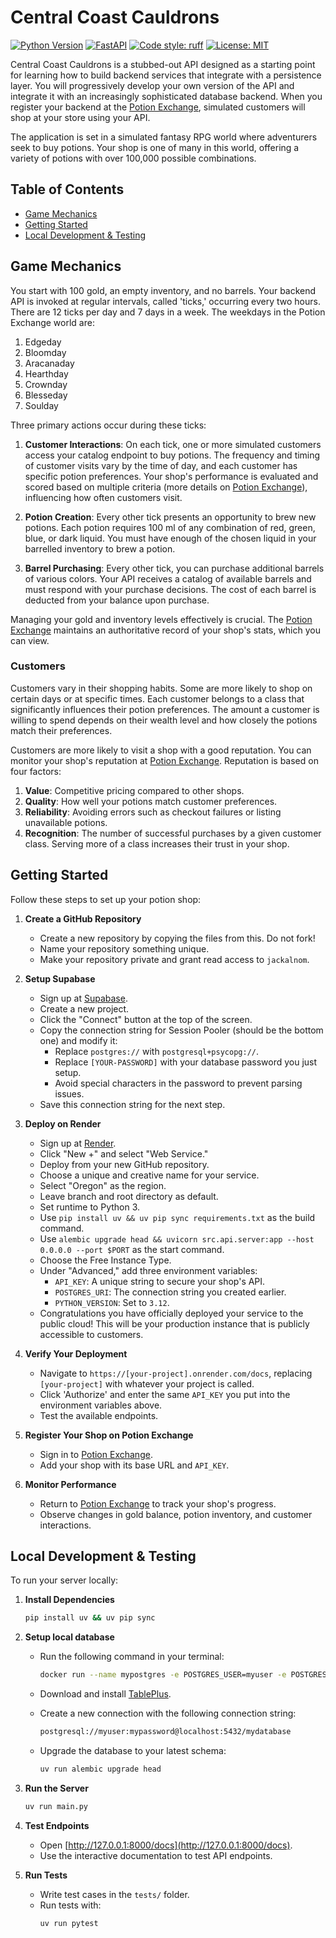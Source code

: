 # Central Coast Cauldrons

[![Python Version](https://img.shields.io/badge/python-3.12-blue.svg)](https://www.python.org/downloads/release/python-3120/) [![FastAPI](https://img.shields.io/badge/FastAPI-0.103.0-009688.svg?&logo=FastAPI&logoColor=white)](https://fastapi.tiangolo.com/) [![Code style: ruff](https://img.shields.io/badge/code%20style-ruff-000000.svg)](https://github.com/astral-sh/ruff) [![License: MIT](https://img.shields.io/badge/License-MIT-yellow.svg)](https://opensource.org/licenses/MIT)


Central Coast Cauldrons is a stubbed-out API designed as a starting point for learning how to build backend services that integrate with a persistence layer. You will progressively develop your own version of the API and integrate it with an increasingly sophisticated database backend. When you register your backend at the [Potion Exchange](https://potion-exchange.vercel.app/), simulated customers will shop at your store using your API.

The application is set in a simulated fantasy RPG world where adventurers seek to buy potions. Your shop is one of many in this world, offering a variety of potions with over 100,000 possible combinations.

## Table of Contents
- [Game Mechanics](#game-mechanics)
- [Getting Started](#getting-started)
- [Local Development & Testing](#local-development--testing)

## Game Mechanics

You start with 100 gold, an empty inventory, and no barrels. Your backend API is invoked at regular intervals, called 'ticks,' occurring every two hours. There are 12 ticks per day and 7 days in a week. The weekdays in the Potion Exchange world are:

1. Edgeday
2. Bloomday
3. Aracanaday
4. Hearthday
5. Crownday
6. Blesseday
7. Soulday

Three primary actions occur during these ticks:

1. **Customer Interactions**: On each tick, one or more simulated customers access your catalog endpoint to buy potions. The frequency and timing of customer visits vary by the time of day, and each customer has specific potion preferences. Your shop's performance is evaluated and scored based on multiple criteria (more details on [Potion Exchange](https://potion-exchange.vercel.app/)), influencing how often customers visit.

2. **Potion Creation**: Every other tick presents an opportunity to brew new potions. Each potion requires 100 ml of any combination of red, green, blue, or dark liquid. You must have enough of the chosen liquid in your barrelled inventory to brew a potion.

3. **Barrel Purchasing**: Every other tick, you can purchase additional barrels of various colors. Your API receives a catalog of available barrels and must respond with your purchase decisions. The cost of each barrel is deducted from your balance upon purchase.

Managing your gold and inventory levels effectively is crucial. The [Potion Exchange](https://potion-exchange.vercel.app/) maintains an authoritative record of your shop's stats, which you can view.

### Customers

Customers vary in their shopping habits. Some are more likely to shop on certain days or at specific times. Each customer belongs to a class that significantly influences their potion preferences. The amount a customer is willing to spend depends on their wealth level and how closely the potions match their preferences.

Customers are more likely to visit a shop with a good reputation. You can monitor your shop's reputation at [Potion Exchange](https://potion-exchange.vercel.app/). Reputation is based on four factors:

1. **Value**: Competitive pricing compared to other shops.
2. **Quality**: How well your potions match customer preferences.
3. **Reliability**: Avoiding errors such as checkout failures or listing unavailable potions.
4. **Recognition**: The number of successful purchases by a given customer class. Serving more of a class increases their trust in your shop.

## Getting Started

Follow these steps to set up your potion shop:

1. **Create a GitHub Repository**
   - Create a new repository by copying the files from this. Do not fork!
   - Name your repository something unique.
   - Make your repository private and grant read access to `jackalnom`.

2. **Setup Supabase**
   - Sign up at [Supabase](https://supabase.com/).
   - Create a new project.
   - Click the "Connect" button at the top of the screen.
   - Copy the connection string for Session Pooler (should be the bottom one) and modify it:
     - Replace `postgres://` with `postgresql+psycopg://`.
     - Replace `[YOUR-PASSWORD]` with your database password you just setup.
     - Avoid special characters in the password to prevent parsing issues.
   - Save this connection string for the next step.


3. **Deploy on Render**
   - Sign up at [Render](https://render.com/).
   - Click "New +" and select "Web Service."
   - Deploy from your new GitHub repository.
   - Choose a unique and creative name for your service.
   - Select "Oregon" as the region.
   - Leave branch and root directory as default.
   - Set runtime to Python 3.
   - Use `pip install uv && uv pip sync requirements.txt` as the build command.
   - Use `alembic upgrade head && uvicorn src.api.server:app --host 0.0.0.0 --port $PORT` as the start command.
   - Choose the Free Instance Type.
   - Under "Advanced," add three environment variables:
     - `API_KEY`: A unique string to secure your shop's API.
     - `POSTGRES_URI`: The connection string you created earlier.
     - `PYTHON_VERSION`: Set to `3.12`.
   - Congratulations you have officially deployed your service to the public cloud! This will be your production instance that is publicly accessible to customers.

4. **Verify Your Deployment**
   - Navigate to `https://[your-project].onrender.com/docs`, replacing `[your-project]` with whatever your project is called.
   - Click 'Authorize' and enter the same `API_KEY` you put into the environment variables above.
   - Test the available endpoints.

5. **Register Your Shop on Potion Exchange**
   - Sign in to [Potion Exchange](https://potion-exchange.vercel.app/).
   - Add your shop with its base URL and `API_KEY`.

6. **Monitor Performance**
   - Return to [Potion Exchange](https://potion-exchange.vercel.app/) to track your shop's progress.
   - Observe changes in gold balance, potion inventory, and customer interactions.

## Local Development & Testing

To run your server locally:

1. **Install Dependencies**
   ```bash
   pip install uv && uv pip sync
   ```

2. **Setup local database**
   - Run the following command in your terminal:
     ```bash
     docker run --name mypostgres -e POSTGRES_USER=myuser -e POSTGRES_PASSWORD=mypassword -e POSTGRES_DB=mydatabase -p 5432:5432 -d postgres:latest
     ```

   - Download and install [TablePlus](https://tableplus.com/).
   - Create a new connection with the following connection string:
     ```bash
     postgresql://myuser:mypassword@localhost:5432/mydatabase
     ```

    - Upgrade the database to your latest schema:
      ```bash
      uv run alembic upgrade head
      ```

3. **Run the Server**
   ```bash
   uv run main.py
   ```

4. **Test Endpoints**
   - Open [http://127.0.0.1:8000/docs](http://127.0.0.1:8000/docs).
   - Use the interactive documentation to test API endpoints.

5. **Run Tests**
   - Write test cases in the `tests/` folder.
   - Run tests with:
     ```sh
     uv run pytest
     ```

